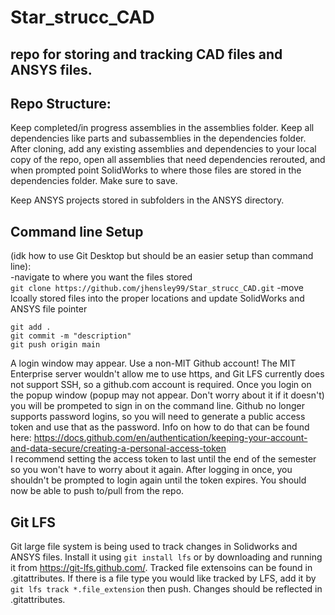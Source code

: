 # Star_strucc_CAD
## repo for storing and tracking CAD files and ANSYS files.

## Repo Structure:  
Keep completed/in progress assemblies in the assemblies folder. Keep all dependencies like parts and subassemblies in the dependencies folder. After cloning, add any existing assemblies and dependencies to your local copy of the repo, open all assemblies that need dependencies rerouted, and when prompted point SolidWorks to where those files are stored in the dependencies folder. Make sure to save. 

Keep ANSYS projects stored in subfolders in the ANSYS directory.  

## Command line Setup 
(idk how to use Git Desktop but should be an easier setup than command line):  
-navigate to where you want the files stored  
`git clone https://github.com/jhensley99/Star_strucc_CAD.git`
-move lcoally stored files into the proper locations and update SolidWorks and ANSYS file pointer  

    git add .
    git commit -m "description"
    git push origin main

A login window may appear. Use a non-MIT Github account! The MIT Enterprise server wouldn't allow me to use https, and Git LFS currently does not support SSH, so a github.com account is required. Once you login on the popup window (popup may not appear. Don't worry about it if it doesn't) you will be prompeted to sign in on the command line. Github no longer supports password logins, so you will need to generate a public access token and use that as the password. Info on how to do that can be found here: https://docs.github.com/en/authentication/keeping-your-account-and-data-secure/creating-a-personal-access-token  
I recommend setting the access token to last until the end of the semester so you won't have to worry about it again. After logging in once, you shouldn't be prompted to login again until the token expires. You should now be able to push to/pull from the repo. 

## Git LFS
Git large file system is being used to track changes in Solidworks and ANSYS files. Install it using `git install lfs` or by downloading and running it from https://git-lfs.github.com/. Tracked file extensoins can be found in .gitattributes. If there is a file type you would like tracked by LFS, add it by `git lfs track *.file_extension` then push. Changes should be reflected in .gitattributes. 
